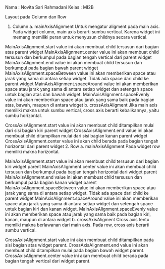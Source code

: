 Nama  : Novita Sari Rahmadani 
Kelas : MI2B

Layout pada Column dan Row

1. Column
a. mainAxisAlignment
Untuk mengatur aligment pada main axis. Pada widget column, main axis berarti sumbu vertical. Karena widget ini memang memiliki peran untuk menyusun childnya secara vertical.

MainAxisAlignment.start value ini akan membuat child tersusun dari bagian atas parent widget
MainAxisAlignment.center value ini akan membuat child tersusun dan berkumpul pada bagian tengah vertical dari parent widget
MainAxisAlignment.end value ini akan membuat child tersusun dan berkumpul pada bagian bawah parent widget
MainAxisAlignment.spaceBetween value ini akan memberikan space atau jarak yang sama di antara setiap widget. Tidak ada space dari child ke parent widget
MainAxisAlignment.spaceAround value ini akan memberikan space atau jarak yang sama di antara setiap widget dan setengah space untuk bagian atas dan bawah widget.
MainAxisAlignment.spaceEvenly value ini akan memberikan space atau jarak yang sama baik pada bagian atas, bawah, maupun di antara widget
b. crossAxisAligment
Jika main axis memiliki makna untuk sumbu vertical, cross axis berarti kebalikannya, yaitu sumbu horizontal.

CrossAxisAlignment.start value ini akan membuat child ditampilkan mulai dari sisi bagian kiri parent widget
CrossAxisAlignment.end value ini akan membuat child ditampilkan mulai dari sisi bagian kanan parent widget
CrossAxisAlignment.center value ini akan child berada pada bagian tengah horizontal dari parent widget
2. Row
a. mainAxisAlignment
Pada widget row memiliki makna horizontal.

MainAxisAlignment.start value ini akan membuat child tersusun dari bagian kiri widget parent
MainAxisAlignment.center value ini akan membuat child tersusun dan berkumpul pada bagian tengah horizontal dari widget parent
MainAxisAlignment.end value ini akan membuat child tersusun dan berkumpul pada bagian kanan widget parent
MainAxisAlignment.spaceBetween value ini akan memberikan space atau jarak yang sama di antara setiap widget. Tidak ada space dari child ke parent widget
MainAxisAlignment.spaceAround value ini akan memberikan space atau jarak yang sama di antara setiap widget dan setengah space untuk bagian kiri dan kanan widget.
MainAxisAlignment.spaceEvenly value ini akan memberikan space atau jarak yang sama baik pada bagian kiri, kanan, maupun di antara widget
b. crossAxisAligment
Cross axis tentu memilki makna berlawanan dari main axis. Pada row, cross axis berarti sumbu vertical.

CrossAxisAlignment.start value ini akan membuat child ditampilkan pada sisi bagian atas widget parent.
CrossAxisAlignment.end value ini akan membuat child ditampilkan mulai pada bagian bawah widget parent.
CrossAxisAlignment.center value ini akan membuat child berada pada bagian tengah vertical dari widget parent.
